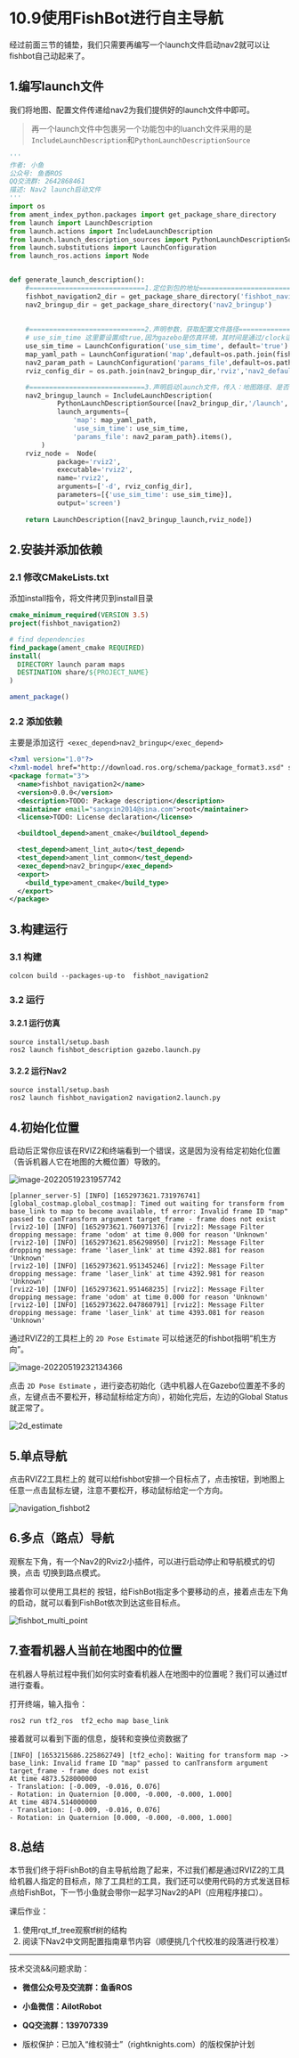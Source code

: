 # 10.9使用FishBot进行自主导航

经过前面三节的铺垫，我们只需要再编写一个launch文件启动nav2就可以让fishbot自己动起来了。

## 1.编写launch文件

我们将地图、配置文件传递给nav2为我们提供好的launch文件中即可。

> 再一个launch文件中包裹另一个功能包中的luanch文件采用的是`IncludeLaunchDescription`和`PythonLaunchDescriptionSource`

```python
'''
作者: 小鱼
公众号: 鱼香ROS
QQ交流群: 2642868461
描述: Nav2 launch启动文件
'''
import os
from ament_index_python.packages import get_package_share_directory
from launch import LaunchDescription
from launch.actions import IncludeLaunchDescription
from launch.launch_description_sources import PythonLaunchDescriptionSource
from launch.substitutions import LaunchConfiguration
from launch_ros.actions import Node


def generate_launch_description():
    #=============================1.定位到包的地址=============================================================
    fishbot_navigation2_dir = get_package_share_directory('fishbot_navigation2')
    nav2_bringup_dir = get_package_share_directory('nav2_bringup')
    
    
    #=============================2.声明参数，获取配置文件路径===================================================
    # use_sim_time 这里要设置成true,因为gazebo是仿真环境，其时间是通过/clock话题获取，而不是系统时间
    use_sim_time = LaunchConfiguration('use_sim_time', default='true') 
    map_yaml_path = LaunchConfiguration('map',default=os.path.join(fishbot_navigation2_dir,'maps','fishbot_map.yaml'))
    nav2_param_path = LaunchConfiguration('params_file',default=os.path.join(fishbot_navigation2_dir,'param','fishbot_nav2.yaml'))
    rviz_config_dir = os.path.join(nav2_bringup_dir,'rviz','nav2_default_view.rviz')

    #=============================3.声明启动launch文件，传入：地图路径、是否使用仿真时间以及nav2参数文件==============
    nav2_bringup_launch = IncludeLaunchDescription(
            PythonLaunchDescriptionSource([nav2_bringup_dir,'/launch','/bringup_launch.py']),
            launch_arguments={
                'map': map_yaml_path,
                'use_sim_time': use_sim_time,
                'params_file': nav2_param_path}.items(),
        )
    rviz_node =  Node(
            package='rviz2',
            executable='rviz2',
            name='rviz2',
            arguments=['-d', rviz_config_dir],
            parameters=[{'use_sim_time': use_sim_time}],
            output='screen')
    
    return LaunchDescription([nav2_bringup_launch,rviz_node])
```

## 2.安装并添加依赖

### 2.1 修改CMakeLists.txt

添加install指令，将文件拷贝到install目录

```cmake
cmake_minimum_required(VERSION 3.5)
project(fishbot_navigation2)

# find dependencies
find_package(ament_cmake REQUIRED)
install(
  DIRECTORY launch param maps
  DESTINATION share/${PROJECT_NAME}
)

ament_package()
```

### 2.2 添加依赖

主要是添加这行` <exec_depend>nav2_bringup</exec_depend>`

```xml
<?xml version="1.0"?>
<?xml-model href="http://download.ros.org/schema/package_format3.xsd" schematypens="http://www.w3.org/2001/XMLSchema"?>
<package format="3">
  <name>fishbot_navigation2</name>
  <version>0.0.0</version>
  <description>TODO: Package description</description>
  <maintainer email="sangxin2014@sina.com">root</maintainer>
  <license>TODO: License declaration</license>

  <buildtool_depend>ament_cmake</buildtool_depend>

  <test_depend>ament_lint_auto</test_depend>
  <test_depend>ament_lint_common</test_depend>
  <exec_depend>nav2_bringup</exec_depend>
  <export>
    <build_type>ament_cmake</build_type>
  </export>
</package>
```

## 3.构建运行

### 3.1 构建

```shell
colcon build --packages-up-to  fishbot_navigation2
```

### 3.2 运行

#### 3.2.1 运行仿真

```
source install/setup.bash
ros2 launch fishbot_description gazebo.launch.py
```

#### 3.2.2 运行Nav2

```
source install/setup.bash
ros2 launch fishbot_navigation2 navigation2.launch.py
```

## 4.初始化位置

启动后正常你应该在RVIZ2和终端看到一个错误，这是因为没有给定初始化位置（告诉机器人它在地图的大概位置）导致的。

![image-20220519231957742](10.9%E4%BD%BF%E7%94%A8Fishbot%E8%BF%9B%E8%A1%8C%E8%87%AA%E4%B8%BB%E5%AF%BC%E8%88%AA/imgs/image-20220519231957742.png)



```shell
[planner_server-5] [INFO] [1652973621.731976741] [global_costmap.global_costmap]: Timed out waiting for transform from base_link to map to become available, tf error: Invalid frame ID "map" passed to canTransform argument target_frame - frame does not exist
[rviz2-10] [INFO] [1652973621.760971376] [rviz2]: Message Filter dropping message: frame 'odom' at time 0.000 for reason 'Unknown'
[rviz2-10] [INFO] [1652973621.856298950] [rviz2]: Message Filter dropping message: frame 'laser_link' at time 4392.881 for reason 'Unknown'
[rviz2-10] [INFO] [1652973621.951345246] [rviz2]: Message Filter dropping message: frame 'laser_link' at time 4392.981 for reason 'Unknown'
[rviz2-10] [INFO] [1652973621.951468235] [rviz2]: Message Filter dropping message: frame 'odom' at time 0.000 for reason 'Unknown'
[rviz2-10] [INFO] [1652973622.047860791] [rviz2]: Message Filter dropping message: frame 'laser_link' at time 4393.081 for reason 'Unknown'
```

通过RVIZ2的工具栏上的 `2D Pose Estimate` 可以给迷茫的fishbot指明“机生方向”。

![image-20220519232134366](10.9%E4%BD%BF%E7%94%A8Fishbot%E8%BF%9B%E8%A1%8C%E8%87%AA%E4%B8%BB%E5%AF%BC%E8%88%AA/imgs/image-20220519232134366.png)

点击 `2D Pose Estimate` ，进行姿态初始化（选中机器人在Gazebo位置差不多的点，左键点击不要松开，移动鼠标给定方向），初始化完后，左边的Global Status 就正常了。

![2d_estimate](10.9%E4%BD%BF%E7%94%A8Fishbot%E8%BF%9B%E8%A1%8C%E8%87%AA%E4%B8%BB%E5%AF%BC%E8%88%AA/imgs/2d_estimate.gif)

## 5.单点导航

点击RVIZ2工具栏上的 就可以给fishbot安排一个目标点了，点击按钮，到地图上任意一点击鼠标左键，注意不要松开，移动鼠标给定一个方向。

![navigation_fishbot2](10.9%E4%BD%BF%E7%94%A8Fishbot%E8%BF%9B%E8%A1%8C%E8%87%AA%E4%B8%BB%E5%AF%BC%E8%88%AA/imgs/navigation_fishbot2.gif)

## 6.多点（路点）导航

观察左下角，有一个Nav2的Rviz2小插件，可以进行启动停止和导航模式的切换，点击 切换到路点模式。

接着你可以使用工具栏的  按钮，给FishBot指定多个要移动的点，接着点击左下角的启动，就可以看到FishBot依次到达这些目标点。

![fishbot_multi_point](10.9%E4%BD%BF%E7%94%A8Fishbot%E8%BF%9B%E8%A1%8C%E8%87%AA%E4%B8%BB%E5%AF%BC%E8%88%AA/imgs/fishbot_multi_point.gif)



## 7.查看机器人当前在地图中的位置

在机器人导航过程中我们如何实时查看机器人在地图中的位置呢？我们可以通过tf进行查看。

打开终端，输入指令：

```shell
ros2 run tf2_ros  tf2_echo map base_link
```

接着就可以看到下面的信息，旋转和变换位资数据了

```shell
[INFO] [1653215686.225862749] [tf2_echo]: Waiting for transform map ->  base_link: Invalid frame ID "map" passed to canTransform argument target_frame - frame does not exist
At time 4873.528000000
- Translation: [-0.009, -0.016, 0.076]
- Rotation: in Quaternion [0.000, -0.000, -0.000, 1.000]
At time 4874.514000000
- Translation: [-0.009, -0.016, 0.076]
- Rotation: in Quaternion [0.000, -0.000, -0.000, 1.000]
```

## 8.总结

本节我们终于将FishBot的自主导航给跑了起来，不过我们都是通过RVIZ2的工具给机器人指定的目标点，除了工具栏的工具，我们还可以使用代码的方式发送目标点给FishBot，下一节小鱼就会带你一起学习Nav2的API（应用程序接口）。

课后作业：
1. 使用rqt_tf_tree观察tf树的结构
2. 阅读下Nav2中文网配置指南章节内容（顺便挑几个代校准的段落进行校准）

--------------

技术交流&&问题求助：

- **微信公众号及交流群：鱼香ROS**
- **小鱼微信：AiIotRobot**
- **QQ交流群：139707339**

- 版权保护：已加入“维权骑士”（rightknights.com）的版权保护计划
